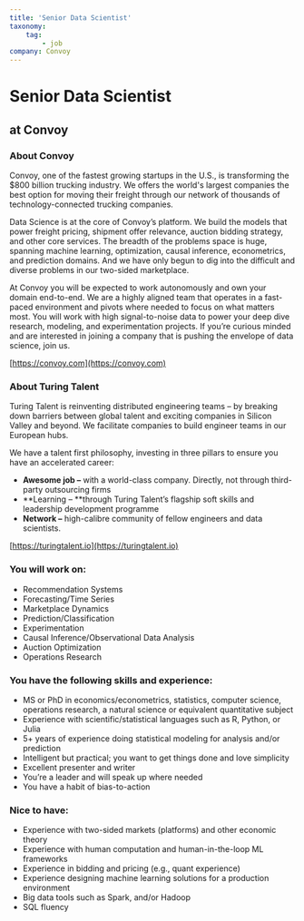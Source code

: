 ```yaml
---
title: 'Senior Data Scientist'
taxonomy:
    tag:
        - job
company: Convoy
---
```


# Senior Data Scientist
## at Convoy
### About Convoy
Convoy, one of the fastest growing startups in the U.S., is transforming the $800 billion trucking industry. We offers the world's largest companies the best option for moving their freight through our network of thousands of technology-connected trucking companies.

Data Science is at the core of Convoy’s platform. We build the models that power freight pricing, shipment offer relevance, auction bidding strategy, and other core services. The breadth of the problems space is huge, spanning machine learning, optimization, causal inference, econometrics, and prediction domains. And we have only begun to dig into the difficult and diverse problems in our two-sided marketplace.

At Convoy you will be expected to work autonomously and own your domain end-to-end. We are a highly aligned team that operates in a fast-paced environment and pivots where needed to focus on what matters most. You will work with high signal-to-noise data to power your deep dive research, modeling, and experimentation projects. If you’re curious minded and are interested in joining a company that is pushing the envelope of data science, join us.

[https://convoy.com](https://convoy.com)

### About Turing Talent
Turing Talent is reinventing distributed engineering teams – by breaking down barriers between global talent and exciting companies in Silicon Valley and beyond. We facilitate companies to build engineer teams in our European hubs.

We have a talent first philosophy, investing in three pillars to ensure you have an accelerated career:
* **Awesome job –** with a world-class company. Directly, not through third-party outsourcing firms
* **Learning – **through Turing Talent’s flagship soft skills and leadership development programme
* **Network –** high-calibre community of fellow engineers and data scientists. 

[https://turingtalent.io](https://turingtalent.io)

### You will work on:
* Recommendation Systems
* Forecasting/Time Series
* Marketplace Dynamics
* Prediction/Classification
* Experimentation
* Causal Inference/Observational Data Analysis
* Auction Optimization
* Operations Research

### You have the following skills and experience:
* MS or PhD in economics/econometrics, statistics, computer science, operations research, a natural science or equivalent quantitative subject
* Experience with scientific/statistical languages such as R, Python, or Julia
* 5+ years of experience doing statistical modeling for analysis and/or prediction
* Intelligent but practical; you want to get things done and love simplicity
* Excellent presenter and writer
* You’re a leader and will speak up where needed
* You have a habit of bias-to-action

### Nice to have:
* Experience with two-sided markets (platforms) and other economic theory
* Experience with human computation and human-in-the-loop ML frameworks
* Experience in bidding and pricing (e.g., quant experience)
* Experience designing machine learning solutions for a production environment
* Big data tools such as Spark, and/or Hadoop
* SQL fluency